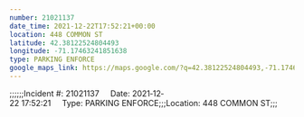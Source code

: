 ```yaml
---
number: 21021137
date_time: 2021-12-22T17:52:21+00:00
location: 448 COMMON ST
latitude: 42.38122524804493
longitude: -71.17463241851638
type: PARKING ENFORCE
google_maps_link: https://maps.google.com/?q=42.38122524804493,-71.17463241851638
---
```


;;;;;;Incident #: 21021137     Date: 2021‐12‐22 17:52:21     Type: PARKING ENFORCE;;;Location: 448 COMMON ST;;;
